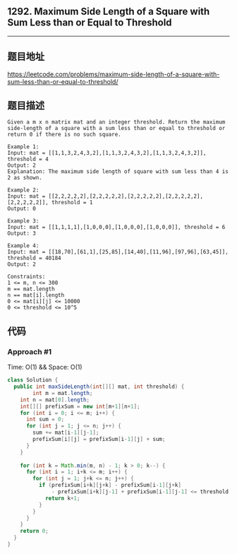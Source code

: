 ## 1292. Maximum Side Length of a Square with Sum Less than or Equal to Threshold

----
## 题目地址

https://leetcode.com/problems/maximum-side-length-of-a-square-with-sum-less-than-or-equal-to-threshold/

## 题目描述
```
Given a m x n matrix mat and an integer threshold. Return the maximum side-length of a square with a sum less than or equal to threshold or return 0 if there is no such square.

Example 1:
Input: mat = [[1,1,3,2,4,3,2],[1,1,3,2,4,3,2],[1,1,3,2,4,3,2]], threshold = 4
Output: 2
Explanation: The maximum side length of square with sum less than 4 is 2 as shown.

Example 2:
Input: mat = [[2,2,2,2,2],[2,2,2,2,2],[2,2,2,2,2],[2,2,2,2,2],[2,2,2,2,2]], threshold = 1
Output: 0

Example 3:
Input: mat = [[1,1,1,1],[1,0,0,0],[1,0,0,0],[1,0,0,0]], threshold = 6
Output: 3

Example 4:
Input: mat = [[18,70],[61,1],[25,85],[14,40],[11,96],[97,96],[63,45]], threshold = 40184
Output: 2
 
Constraints:
1 <= m, n <= 300
m == mat.length
n == mat[i].length
0 <= mat[i][j] <= 10000
0 <= threshold <= 10^5
```

## 代码

### Approach #1 

Time: O(1) && Space: O(1)

```java
class Solution {
  public int maxSideLength(int[][] mat, int threshold) {
		int m = mat.length;
    int n = mat[0].length;
    int[][] prefixSum = new int[m+1][n+1];
    for (int i = 0; i <= m; i++) {
      int sum = 0;
      for (int j = 1; j <= n; j++) {
        sum += mat[i-1][j-1];
        prefixSum[i][j] = prefixSum[i-1][j] + sum;
      }
    }
    
    for (int k = Math.min(m, n) - 1; k > 0; k--) {
      for (int i = 1; i+k <= m; i++) {
        for (int j = 1; j+k <= n; j++) {
          if (prefixSum[i+k][j+k] - prefixSum[i-1][j+k] 
              - prefixSum[i+k][j-1] + prefixSum[i-1][j-1] <= threshold) {
            return k+1;
          }
        }
      }
    }
    return 0;
  }
}
```















